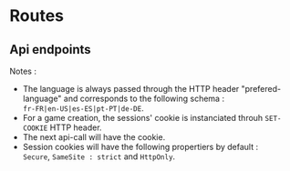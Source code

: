 # Routes

## Api endpoints


<!-- - /game/list (, permet d’obtenir des données comme la popularité ou le taux de réussite par jeux)
- /against-the-clock
  - /start (POST, retourne ID de la session, avec potentiellement d’autres infos)
  - /end (POST, sert à demander au serveur si la partie est bien fini)
  - /abort-session (POST, sert à indiquer au serveur que le client a quitté/rafraichis l’onglet innopinément et que les résultat doivent être supprimés NÉCESSITE VERIFICATION TECHNIQUE) -->

Notes :

- The language is always passed through the HTTP header "prefered-language" and corresponds to the following schema  :<br>`fr-FR|en-US|es-ES|pt-PT|de-DE`.
- For a game creation, the sessions' cookie is instanciated throuh `SET-COOKIE` HTTP header.
- The next api-call will have the cookie.
- Session cookies will have the following propertiers by default :<br>`Secure`, `SameSite : strict` and `HttpOnly`.


